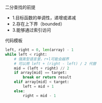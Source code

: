 二分查找的前提 
- 1.目标函数的单调性，递增或递减
- 2.存在上下界（bounded）
- 3.能够通过索引访问   

代码模板 
```Python
left, right = 0, len(array) - 1
while left < right:
    # 强类型语言里，r+l可能会越界
    # 可以用 left + (right - left) / 2 代替
    mid = (left + right) // 2
    if array[mid] == target:
        break or return result
    elif array[mid] < target:
        left = mid + 1
    else:
        right = mid - 1 
```
